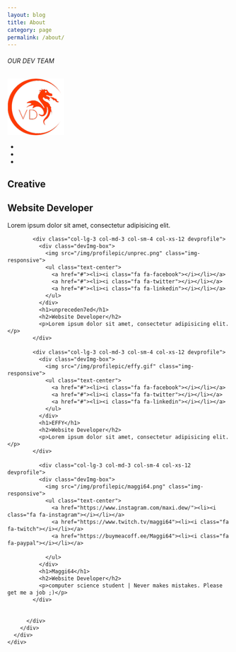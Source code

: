 ```yaml
---
layout: blog
title: About
category: page
permalink: /about/
---
```

<section class="team">
  <div class="container">
    <div class="row">
      <div>
        <div class="col-lg-12">
          <h6 class="description">OUR DEV TEAM</h6>
          <div class="row pt-md">
            <div class="col-lg-3 col-md-3 col-sm-4 col-xs-12 devprofile">
              <div class="devImg-box">
                <img src="/img/profilepic/creative.png" class="img-responsive">
                <ul class="text-center">
                  <a href="#"><li><i class="fa fa-facebook"></i></li></a>
                  <a href="#"><li><i class="fa fa-twitter"></i></li></a>
                  <a href="#"><li><i class="fa fa-linkedin"></i></li></a>
                </ul>
              </div>
              <h1>Creative</h1>
              <h2>Website Developer</h2>
              <p>Lorem ipsum dolor sit amet, consectetur adipisicing elit.</p>
            </div>

            <div class="col-lg-3 col-md-3 col-sm-4 col-xs-12 devprofile">
              <div class="devImg-box">
                <img src="/img/profilepic/unprec.png" class="img-responsive">
                <ul class="text-center">
                  <a href="#"><li><i class="fa fa-facebook"></i></li></a>
                  <a href="#"><li><i class="fa fa-twitter"></i></li></a>
                  <a href="#"><li><i class="fa fa-linkedin"></i></li></a>
                </ul>
              </div>
              <h1>unpreceden7ed</h1>
              <h2>Website Developer</h2>
              <p>Lorem ipsum dolor sit amet, consectetur adipisicing elit.</p>
            </div>

            <div class="col-lg-3 col-md-3 col-sm-4 col-xs-12 devprofile">
              <div class="devImg-box">
                <img src="/img/profilepic/effy.gif" class="img-responsive">
                <ul class="text-center">
                  <a href="#"><li><i class="fa fa-facebook"></i></li></a>
                  <a href="#"><li><i class="fa fa-twitter"></i></li></a>
                  <a href="#"><li><i class="fa fa-linkedin"></i></li></a>
                </ul>
              </div>
              <h1>EFFY</h1>
              <h2>Website Developer</h2>
              <p>Lorem ipsum dolor sit amet, consectetur adipisicing elit.</p>
            </div>

              <div class="col-lg-3 col-md-3 col-sm-4 col-xs-12 devprofile">
              <div class="devImg-box">
                <img src="/img/profilepic/maggi64.png" class="img-responsive">
                <ul class="text-center">
                  <a href="https://www.instagram.com/maxi.dew/"><li><i class="fa fa-instagram"></i></li></a>
                  <a href="https://www.twitch.tv/maggi64"><li><i class="fa fa-twitch"></i></li></a>
                  <a href="https://buymeacoff.ee/Maggi64"><li><i class="fa fa-paypal"></i></li></a>

                </ul>
              </div>
              <h1>Maggi64</h1>
              <h2>Website Developer</h2>
              <p>computer science student | Never makes mistakes. Please get me a job ;)</p>
            </div>


          </div>
        </div>
      </div>
    </div>
  </div>
</section>